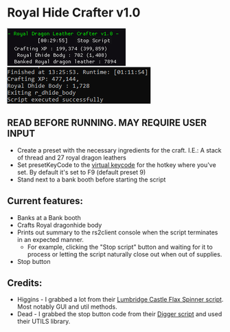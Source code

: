 # Royal Hide Crafter v1.0
<link href="/CSS/Scripts/style.css" rel="stylesheet"/>

![GUI](gui.PNG "GUI") ![Summary Output](summary_output.PNG "Summary Output")


## READ BEFORE RUNNING. MAY REQUIRE USER INPUT
- Create a preset with the necessary ingredients for the craft. I.E.: A stack of thread and 27 royal dragon leathers
- Set presetKeyCode to the [virtual keycode](https://learn.microsoft.com/en-us/windows/win32/inputdev/virtual-key-codes) for the hotkey where you've set. By default it's set to F9 (default preset 9)
- Stand next to a bank booth before starting the script

## Current features:
-  Banks at a Bank booth
- Crafts Royal dragonhide body
- Prints out summary to the rs2client console when the script terminates in an expected manner. 
  - For example, clicking the "Stop script" button and waiting for it to process  or letting the script naturally close out when out of supplies.
- Stop button

## Credits:
- Higgins - I grabbed a lot from their [Lumbridge Castle Flax Spinner script](https://github.com/higgins-dotcom/lua-scripts/blob/main/LumbridgeFlaxSpinner.lua). Most notably GUI and util methods.
- Dead - I grabbed the stop button code from their [Digger script](https://me.deadcod.es/dead-digger) and used their UTILS library.  
